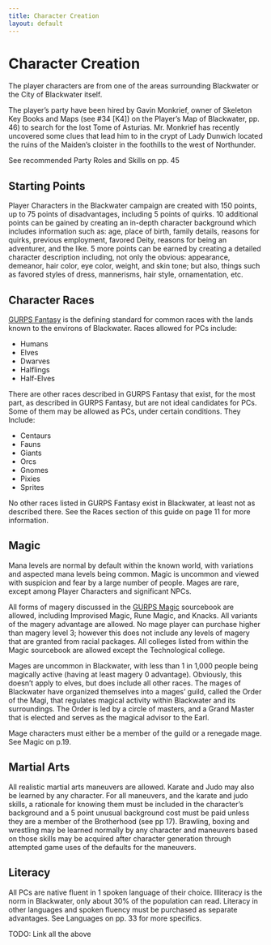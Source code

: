 ```yaml
---
title: Character Creation
layout: default
---
```


# Character Creation

The player characters are from one of the areas surrounding Blackwater or the City of Blackwater itself.

The player’s party have been hired by Gavin Monkrief, owner of Skeleton Key Books and Maps (see #34 [K4]) on the Player’s Map of Blackwater, pp. 46) to search for the lost Tome of Asturias.
Mr. Monkrief has recently uncovered some clues that lead him to in the crypt of Lady Dunwich located the ruins of the Maiden’s cloister in the foothills to the west of Northunder.

See recommended Party Roles and Skills on pp. 45

## Starting Points

Player Characters in the Blackwater campaign are created with 150 points, up to 75 points of disadvantages, including 5 points of quirks.
10 additional points can be gained by creating an in-depth character background which includes information such as: age, place of birth, family details, reasons for quirks, previous employment, favored Deity, reasons for being an adventurer, and the like.
5 more points can be earned by creating a detailed character description including, not only the obvious: appearance, demeanor, hair color, eye color, weight, and skin tone; but also, things such as favored styles of dress, mannerisms, hair style, ornamentation, etc.

## Character Races

[GURPS Fantasy](http://www.sjgames.com/gurps/books/Fantasy/) is the defining standard for common races with the lands known to the environs of Blackwater.
Races allowed for PCs include:

* Humans
* Elves
* Dwarves
* Halflings
* Half-Elves

There are other races described in GURPS Fantasy that exist, for the most part, as described in GURPS Fantasy, but are not ideal candidates for PCs. Some of them may be allowed as PCs, under certain conditions. They Include:

* Centaurs 
* Fauns
* Giants
* Orcs
* Gnomes
* Pixies
* Sprites

No other races listed in GURPS Fantasy exist in Blackwater, at least not as described there.
See the Races section of this guide on page 11 for more information.

[^GURPS Fantasy]: http://www.sjgames.com/gurps/books/fantasy/

## Magic

Mana levels are normal by default within the known world, with variations and aspected mana levels being common.
Magic is uncommon and viewed with suspicion and fear by a large number of people.
Mages are rare, except among Player Characters and significant NPCs.

All forms of magery discussed in the [GURPS Magic](http://www.sjgames.com/gurps/books/magic/) sourcebook are allowed, including Improvised Magic, Rune Magic, and Knacks.
All variants of the magery advantage are allowed.
No mage player can purchase higher than magery level 3; however this does not include any levels of magery that are granted from racial packages.
All colleges listed from within the Magic sourcebook are allowed except the Technological college.

Mages are uncommon in Blackwater, with less than 1 in 1,000 people being magically active (having at least magery 0 advantage).
Obviously, this doesn’t apply to elves, but does include all other races.
The mages of Blackwater have organized themselves into a mages’ guild, called the Order of the Magi, that regulates magical activity within Blackwater and its surroundings.
The Order is led by a circle of masters, and a Grand Master that is elected and serves as the magical advisor to the Earl.

Mage characters must either be a member of the guild or a renegade mage.
See Magic on p.19.

[^GURPS Magic]: http://www.sjgames.com/gurps/books/Magic/

## Martial Arts

All realistic martial arts maneuvers are allowed.
Karate and Judo may also be learned by any character.
For all maneuvers, and the karate and judo skills, a rationale for knowing them must be included in the character’s background and a 5 point unusual background cost must be paid unless they are a member of the Brotherhood (see pp 17).
Brawling, boxing and wrestling may be learned normally by any character and maneuvers based on those skills may be acquired after character generation through attempted game uses of the defaults for the maneuvers.

## Literacy

All PCs are native fluent in 1 spoken language of their choice.
Illiteracy is the norm in Blackwater, only about 30% of the population can read.
Literacy in other languages and spoken fluency must be purchased as separate advantages.
See Languages on pp. 33 for more specifics.


TODO: Link all the above

